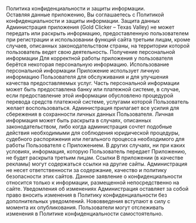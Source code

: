 Политика конфиденциальности и защиты информации.<br />
Оставляя данные приложению, Вы соглашаетесь с Политикой конфиденциальности и защиты информации. 
Защита данных 
Администрация приложения (Gold Clicker – Texas Valley) не может передать или раскрыть информацию, предоставленную пользователем при регистрации и использовании функций сайта третьим лицам, кроме случаев, описанных законодательством страны, на территории которой пользователь ведет свою деятельность. 
Получение персональной информации 
Для корректной работы приложения у пользователя берётся некоторая персональную информацию. 
Использование персональной информации 
Приложение использует личную информацию Пользователя для обслуживания и для улучшения качества предоставляемых услуг. Часть персональной информации может быть предоставлена банку или платежной системе, в случае, если предоставление этой информации обусловлено процедурой перевода средств платежной системе, услугами которой Пользователь желает воспользоваться. Администрация прилагает все усилия для сбережения в сохранности личных данных Пользователя. Личная информация может быть раскрыта в случаях, описанных законодательством, либо когда администрация сочтет подобные действия необходимыми для соблюдения юридической процедуры, судебного распоряжения или легального процесса необходимого для работы Пользователя с Приложением. В других случаях, ни при каких условиях, информация, которую Пользователь передает Приложению, не будет раскрыта третьим лицам.
Ссылки 
В приложении (в качестве рекламы) могут содержаться ссылки на другие сайты. Администрация не несет ответственности за содержание, качество и политику безопасности этих сайтов. Данное заявление о конфиденциальности относится только к информации, размещенной непосредственно на сайте. 
Уведомления об изменениях 
Администрация оставляет за собой право вносить изменения в Политику конфиденциальности без дополнительных уведомлений. Нововведения вступают в силу с момента их опубликования. Пользователи могут отслеживать изменения в Политике конфиденциальности самостоятельно.
